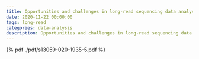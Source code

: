 ```yaml
---
title: Opportunities and challenges in long-read sequencing data analysis
date: 2020-11-22 00:00:00
tags: long-read
categories: data-analysis
description: Opportunities and challenges in long-read sequencing data analysis
---
```



{% pdf ./pdf/s13059-020-1935-5.pdf %}